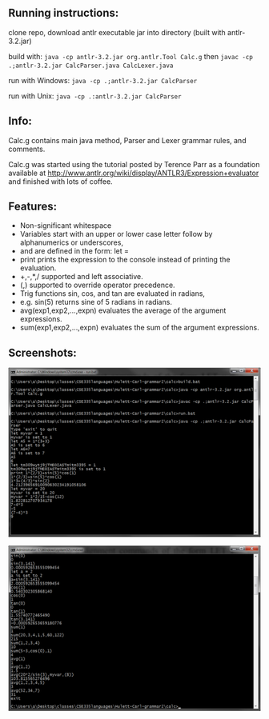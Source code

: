 Running instructions:
---------------------
clone repo, download antlr executable jar into directory (built with antlr-3.2.jar)

build with:
`java -cp antlr-3.2.jar org.antlr.Tool Calc.g` then
`javac -cp .;antlr-3.2.jar CalcParser.java CalcLexer.java`

run with Windows: `java -cp .;antlr-3.2.jar CalcParser`

run with Unix: `java -cp .:antlr-3.2.jar CalcParser`


Info:
---------------------
Calc.g contains main java method, Parser and Lexer grammar rules, and comments.

Calc.g was started using the tutorial posted by Terence Parr as a foundation
available at http://www.antlr.org/wiki/display/ANTLR3/Expression+evaluator
and finished with lots of coffee.

Features:
---------------------
*   Non-significant whitespace
*   Variables start with an upper or lower case letter follow by alphanumerics or underscores, 
*   and are defined in the form: let <variable> = <expression>
*   print <expression> prints the expression to the console instead of printing the evaluation.
*   +,-,*,/ supported and left associative.
*   (,) supported to override operator precedence.
*   Trig functions sin, cos, and tan are evaluated in radians,
*   e.g. sin(5) returns sine of 5 radians in radians.
*   avg(exp1,exp2,...,expn) evaluates the average of the argument expressions.
*   sum(exp1,exp2,...,expn) evaluates the sum of the argument expressions.

Screenshots:
---------------------
![Screenshot1 (screenshot1)](https://github.com/cmhulett/ANTLR-java-calculator/raw/master/ScreenShot1.png "Screenshot1")

![Screenshot2 (screenshot2)](https://github.com/cmhulett/ANTLR-java-calculator/raw/master/ScreenShot2.png "Screenshot2")
